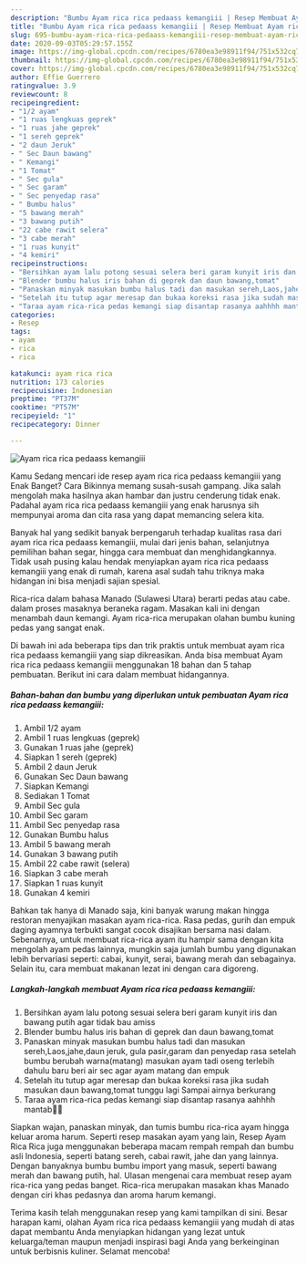 ```yaml
---
description: "Bumbu Ayam rica rica pedaass kemangiii | Resep Membuat Ayam rica rica pedaass kemangiii Yang Menggugah Selera"
title: "Bumbu Ayam rica rica pedaass kemangiii | Resep Membuat Ayam rica rica pedaass kemangiii Yang Menggugah Selera"
slug: 695-bumbu-ayam-rica-rica-pedaass-kemangiii-resep-membuat-ayam-rica-rica-pedaass-kemangiii-yang-menggugah-selera
date: 2020-09-03T05:29:57.155Z
image: https://img-global.cpcdn.com/recipes/6780ea3e98911f94/751x532cq70/ayam-rica-rica-pedaass-kemangiii-foto-resep-utama.jpg
thumbnail: https://img-global.cpcdn.com/recipes/6780ea3e98911f94/751x532cq70/ayam-rica-rica-pedaass-kemangiii-foto-resep-utama.jpg
cover: https://img-global.cpcdn.com/recipes/6780ea3e98911f94/751x532cq70/ayam-rica-rica-pedaass-kemangiii-foto-resep-utama.jpg
author: Effie Guerrero
ratingvalue: 3.9
reviewcount: 8
recipeingredient:
- "1/2 ayam"
- "1 ruas lengkuas geprek"
- "1 ruas jahe geprek"
- "1 sereh geprek"
- "2 daun Jeruk"
- " Sec Daun bawang"
- " Kemangi"
- "1 Tomat"
- " Sec gula"
- " Sec garam"
- " Sec penyedap rasa"
- " Bumbu halus"
- "5 bawang merah"
- "3 bawang putih"
- "22 cabe rawit selera"
- "3 cabe merah"
- "1 ruas kunyit"
- "4 kemiri"
recipeinstructions:
- "Bersihkan ayam lalu potong sesuai selera beri garam kunyit iris dan bawang putih agar tidak bau amiss"
- "Blender bumbu halus iris bahan di geprek dan daun bawang,tomat"
- "Panaskan minyak masukan bumbu halus tadi dan masukan sereh,Laos,jahe,daun jeruk, gula pasir,garam dan penyedap rasa setelah bumbu berubah warna(matang) masukan ayam tadi oseng terlebih dahulu baru beri air sec agar ayam matang dan empuk"
- "Setelah itu tutup agar meresap dan bukaa koreksi rasa jika sudah masukan daun bawang,tomat tunggu lagi Sampai airnya berkurang"
- "Taraa ayam rica-rica pedas kemangi siap disantap rasanya aahhhh mantab🤭🤩"
categories:
- Resep
tags:
- ayam
- rica
- rica

katakunci: ayam rica rica 
nutrition: 173 calories
recipecuisine: Indonesian
preptime: "PT37M"
cooktime: "PT57M"
recipeyield: "1"
recipecategory: Dinner

---
```



![Ayam rica rica pedaass kemangiii](https://img-global.cpcdn.com/recipes/6780ea3e98911f94/751x532cq70/ayam-rica-rica-pedaass-kemangiii-foto-resep-utama.jpg)

Kamu Sedang mencari ide resep ayam rica rica pedaass kemangiii yang Enak Banget? Cara Bikinnya memang susah-susah gampang. Jika salah mengolah maka hasilnya akan hambar dan justru cenderung tidak enak. Padahal ayam rica rica pedaass kemangiii yang enak harusnya sih mempunyai aroma dan cita rasa yang dapat memancing selera kita.

Banyak hal yang sedikit banyak berpengaruh terhadap kualitas rasa dari ayam rica rica pedaass kemangiii, mulai dari jenis bahan, selanjutnya pemilihan bahan segar, hingga cara membuat dan menghidangkannya. Tidak usah pusing kalau hendak menyiapkan ayam rica rica pedaass kemangiii yang enak di rumah, karena asal sudah tahu triknya maka hidangan ini bisa menjadi sajian spesial.

Rica-rica dalam bahasa Manado (Sulawesi Utara) berarti pedas atau cabe. dalam proses masaknya beraneka ragam. Masakan kali ini dengan menambah daun kemangi. Ayam rica-rica merupakan olahan bumbu kuning pedas yang sangat enak.


Di bawah ini ada beberapa tips dan trik praktis untuk membuat ayam rica rica pedaass kemangiii yang siap dikreasikan. Anda bisa membuat Ayam rica rica pedaass kemangiii menggunakan 18 bahan dan 5 tahap pembuatan. Berikut ini cara dalam membuat hidangannya.

<!--inarticleads1-->

##### Bahan-bahan dan bumbu yang diperlukan untuk pembuatan Ayam rica rica pedaass kemangiii:

1. Ambil 1/2 ayam
1. Ambil 1 ruas lengkuas (geprek)
1. Gunakan 1 ruas jahe (geprek)
1. Siapkan 1 sereh (geprek)
1. Ambil 2 daun Jeruk
1. Gunakan  Sec Daun bawang
1. Siapkan  Kemangi
1. Sediakan 1 Tomat
1. Ambil  Sec gula
1. Ambil  Sec garam
1. Ambil  Sec penyedap rasa
1. Gunakan  Bumbu halus
1. Ambil 5 bawang merah
1. Gunakan 3 bawang putih
1. Ambil 22 cabe rawit (selera)
1. Siapkan 3 cabe merah
1. Siapkan 1 ruas kunyit
1. Gunakan 4 kemiri


Bahkan tak hanya di Manado saja, kini banyak warung makan hingga restoran menyajikan masakan ayam rica-rica. Rasa pedas, gurih dan empuk daging ayamnya terbukti sangat cocok disajikan bersama nasi dalam. Sebenarnya, untuk membuat rica-rica ayam itu hampir sama dengan kita mengolah ayam pedas lainnya, mungkin saja jumlah bumbu yang digunakan lebih bervariasi seperti: cabai, kunyit, serai, bawang merah dan sebagainya. Selain itu, cara membuat makanan lezat ini dengan cara digoreng. 

<!--inarticleads2-->

##### Langkah-langkah membuat Ayam rica rica pedaass kemangiii:

1. Bersihkan ayam lalu potong sesuai selera beri garam kunyit iris dan bawang putih agar tidak bau amiss
1. Blender bumbu halus iris bahan di geprek dan daun bawang,tomat
1. Panaskan minyak masukan bumbu halus tadi dan masukan sereh,Laos,jahe,daun jeruk, gula pasir,garam dan penyedap rasa setelah bumbu berubah warna(matang) masukan ayam tadi oseng terlebih dahulu baru beri air sec agar ayam matang dan empuk
1. Setelah itu tutup agar meresap dan bukaa koreksi rasa jika sudah masukan daun bawang,tomat tunggu lagi Sampai airnya berkurang
1. Taraa ayam rica-rica pedas kemangi siap disantap rasanya aahhhh mantab🤭🤩


Siapkan wajan, panaskan minyak, dan tumis bumbu rica-rica ayam hingga keluar aroma harum. Seperti resep masakan ayam yang lain, Resep Ayam Rica Rica juga menggunakan beberapa macam rempah rempah dan bumbu asli Indonesia, seperti batang sereh, cabai rawit, jahe dan yang lainnya. Dengan banyaknya bumbu bumbu import yang masuk, seperti bawang merah dan bawang putih, hal. Ulasan mengenai cara membuat resep ayam rica-rica yang pedas banget. Rica-rica merupakan masakan khas Manado dengan ciri khas pedasnya dan aroma harum kemangi. 

Terima kasih telah menggunakan resep yang kami tampilkan di sini. Besar harapan kami, olahan Ayam rica rica pedaass kemangiii yang mudah di atas dapat membantu Anda menyiapkan hidangan yang lezat untuk keluarga/teman maupun menjadi inspirasi bagi Anda yang berkeinginan untuk berbisnis kuliner. Selamat mencoba!
